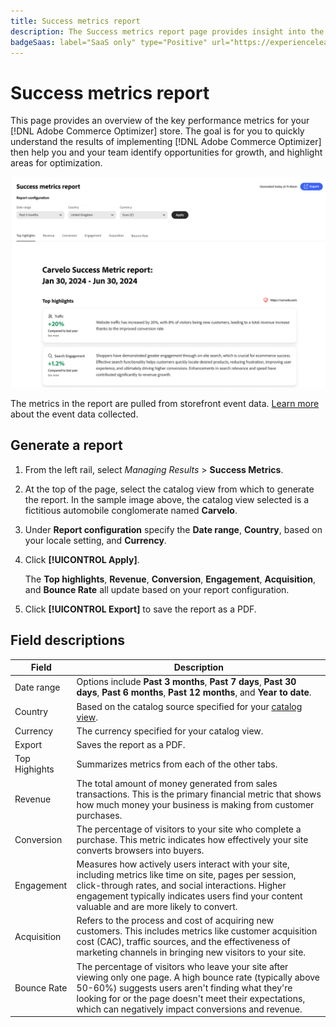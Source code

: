 ```yaml
---
title: Success metrics report
description: The Success metrics report page provides insight into the key performance metrics for your [!DNL Adobe Commerce Optimizer] store.
badgeSaas: label="SaaS only" type="Positive" url="https://experienceleague.adobe.com/en/docs/commerce/user-guides/product-solutions" tooltip="Applies to Adobe Commerce as a Cloud Service and Adobe Commerce Optimizer projects only (Adobe-managed SaaS infrastructure)."
---
```

# Success metrics report

This page provides an overview of the key performance metrics for your [!DNL Adobe Commerce Optimizer] store. The goal is for you to quickly understand the results of implementing [!DNL Adobe Commerce Optimizer] then help you and your team identify opportunities for growth, and highlight areas for optimization.

![Success metrics report](../assets/success-metrics.png)

The metrics in the report are pulled from storefront event data. [Learn more](../setup/events/overview.md) about the event data collected.

## Generate a report

1. From the left rail, select _Managing Results_ > **Success Metrics**.
1. At the top of the page, select the catalog view from which to generate the report. In the sample image above, the catalog view selected is a fictitious automobile conglomerate named **Carvelo**.
1. Under **Report configuration** specify the **Date range**, **Country**, based on your locale setting, and **Currency**.
1. Click **[!UICONTROL Apply]**.

    The **Top highlights**, **Revenue**, **Conversion**, **Engagement**, **Acquisition**, and **Bounce Rate** all update based on your report configuration.

1. Click **[!UICONTROL Export]** to save the report as a PDF.

## Field descriptions

|Field|Description|
|---|---|
|Date range|Options include **Past 3 months**, **Past 7 days**, **Past 30 days**, **Past 6 months**, **Past 12 months**, and **Year to date**. |
|Country|Based on the catalog source specified for your [catalog view](../setup/catalog-view.md).|
|Currency|The currency specified for your catalog view.|
|Export|Saves the report as a PDF.|
|Top Highights|Summarizes metrics from each of the other tabs.|
|Revenue|The total amount of money generated from sales transactions. This is the primary financial metric that shows how much money your business is making from customer purchases.|
|Conversion|The percentage of visitors to your site who complete a purchase. This metric indicates how effectively your site converts browsers into buyers.|
|Engagement| Measures how actively users interact with your site, including metrics like time on site, pages per session, click-through rates, and social interactions. Higher engagement typically indicates users find your content valuable and are more likely to convert.|
|Acquisition|Refers to the process and cost of acquiring new customers. This includes metrics like customer acquisition cost (CAC), traffic sources, and the effectiveness of marketing channels in bringing new visitors to your site.|
|Bounce Rate|The percentage of visitors who leave your site after viewing only one page. A high bounce rate (typically above 50-60%) suggests users aren't finding what they're looking for or the page doesn't meet their expectations, which can negatively impact conversions and revenue.|
